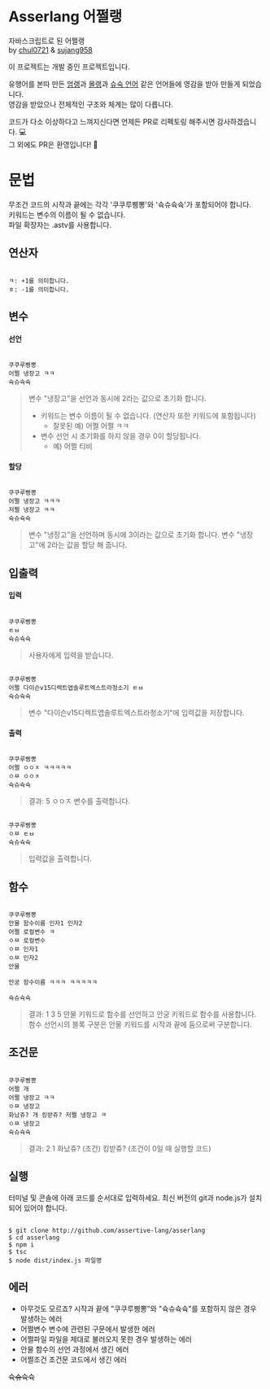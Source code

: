 # Asserlang 어쩔랭

자바스크립트로 된 어쩔랭  
by [chul0721](https://github.com/chul0721) & [sujang958](https://github.com/sujang958)

이 프로젝트는 개발 중인 프로젝트입니다.

유행어를 본따 만든 [엄랭](https://github.com/rycont/umjunsik-lang)과 [몰랭](https://github.com/ArpaAP/mollang)과 [슈숙 언어](https://github.com/yf-dev/syusuk) 같은 언어들에 영감을 받아 만들게 되었습니다.  
영감을 받았으나 전체적인 구조와 체계는 많이 다릅니다.

코드가 다소 이상하다고 느껴지신다면 언제든 PR로 리펙토링 해주시면 감사하겠습니다. 💻  
그 외에도 PR은 환영입니다! 🙋

# 문법

무조건 코드의 시작과 끝에는 각각 '쿠쿠루삥뽕'와 '슉슈슉슉'가 포함되어야 합니다.  
키워드는 변수의 이름이 될 수 없습니다.  
파일 확장자는 .astv를 사용합니다.

## 연산자

```

ㅋ: +1를 의미합니다.
ㅎ: -1를 의미합니다.

```

## 변수

#### 선언

```

쿠쿠루삥뽕
어쩔 냉장고 ㅋㅋ
슉슈슉슉

```

> 변수 "냉장고"을 선언과 동시에 2라는 값으로 초기화 합니다.
>
> - 키워드는 변수 이름이 될 수 없습니다. (연산자 또한 키워드에 포함됩니다)
>   - 잘못된 예) 어쩔 어쩔 ㅋㅋ
> - 변수 선언 시 초기화를 하지 않을 경우 0이 할당됩니다.
>   - 예) 어쩔 티비

#### 할당

```

쿠쿠루삥뽕
어쩔 냉장고 ㅋㅋㅋ
저쩔 냉장고 ㅋㅋ
슉슈슉슉

```

> 변수 "냉장고"을 선언하며 동시에 3이라는 값으로 초기화 합니다.
> 변수 "냉장고"에 2라는 값을 할당 해 줍니다.

## 입출력

#### 입력

```

쿠쿠루삥뽕
ㅌㅂ
슉슈슉슉

```

> 사용자에게 입력을 받습니다.

```

쿠쿠루삥뽕
어쩔 다이슨v15디렉트앱솔루트엑스트라청소기 ㅌㅂ
슉슈슉슉

```

> 변수 "다이슨v15디렉트앱솔루트엑스트라청소기"에 입력값을 저장합니다.

#### 출력

```

쿠쿠루삥뽕
어쩔 ㅇㅇㅈ ㅋㅋㅋㅋㅋ
ㅇㅉ ㅇㅇㅈ
슉슈슉슉

```

> 결과: 5
> ㅇㅇㅈ 변수를 출력합니다.

```

쿠쿠루삥뽕
ㅇㅉ ㅌㅂ
슉슈슉슉

```

> 입력값을 출력합니다.

## 함수

```

쿠쿠루삥뽕
안물 함수이름 인자1 인자2
어쩔 로컬변수 ㅋ
ㅇㅉ 로컬변수
ㅇㅉ 인자1
ㅇㅉ 인자2
안물

안궁 함수이름 ㅋㅋㅋ ㅋㅋㅋㅋㅋ

슉슈슉슉

```

> 결과: 1 3 5
> 안물 키워드로 함수를 선언하고 안궁 키워드로 함수를 사용합니다.
> 함수 선언시의 블록 구분은 안물 키워드를 시작과 끝에 둠으로써 구분합니다.

## 조건문

```

쿠쿠루삥뽕
어쩔 개
어쩔 냉장고 ㅋㅋ
ㅇㅉ 냉장고
화났쥬? 개 킹받쥬? 저쩔 냉장고 ㅋ
ㅇㅉ 냉장고
슉슈슉슉

```

> 결과: 2 1
> 화났쥬? (조건) 킹받쥬? (조건이 0일 때 실행할 코드)

## 실행

터미널 및 콘솔에 아래 코드를 순서대로 입력하세요.
최신 버전의 git과 node.js가 설치되어 있어야 합니다.

```

$ git clone http://github.com/assertive-lang/asserlang
$ cd asserlang
$ npm i
$ tsc
$ node dist/index.js 파일명

```

## 에러

- 아무것도 모르죠?
  시작과 끝에 "쿠쿠루삥뽕"와 "슉슈슉슉"를 포함하지 않은 경우 발생하는 에러
- 어쩔변수
  변수에 관련된 구문에서 발생한 에러
- 어쩔파일
  파일을 제대로 불러오지 못한 경우 발생하는 에러
- 안물
  함수의 선언 과정에서 생긴 에러
- 어쩔조건
  조건문 코드에서 생긴 에러

~~슉슈슉슉~~
